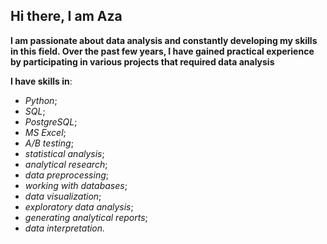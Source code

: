 ## Hi there, I am Aza

**I am passionate about data analysis and constantly developing my skills in this field. Over the past few years, I have gained practical experience by participating in various projects that required data analysis**

**I have skills in**:
* _Python_;
* _SQL_;
* _PostgreSQL_;
* _MS Excel_;
* _A/B testing_;
* _statistical analysis_;
* _analytical research_;
* _data preprocessing_;
* _working with databases_;
* _data visualization_;
* _exploratory data analysis_;
* _generating analytical reports_;
* _data interpretation._
